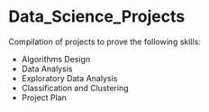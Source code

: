 # Data_Science_Projects
Compilation of projects to prove the following skills:
  * Algorithms Design
  * Data Analysis
  * Exploratory Data Analysis
  * Classification and Clustering
  * Project Plan
